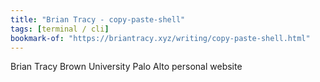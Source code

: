 ```yaml
---
title: "Brian Tracy - copy-paste-shell"
tags: [terminal / cli]
bookmark-of: "https://briantracy.xyz/writing/copy-paste-shell.html"
---
```

Brian Tracy Brown University Palo Alto personal website